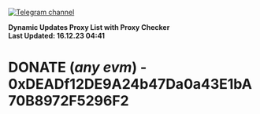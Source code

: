 [![Telegram channel](https://img.shields.io/endpoint?url=https://runkit.io/damiankrawczyk/telegram-badge/branches/master?url=https://t.me/n4z4v0d)](https://t.me/n4z4v0d) 

**Dynamic Updates Proxy List with Proxy Checker**  
**Last Updated: 16.12.23 04:41**

# DONATE (_any evm_) - 0xDEADf12DE9A24b47Da0a43E1bA70B8972F5296F2
